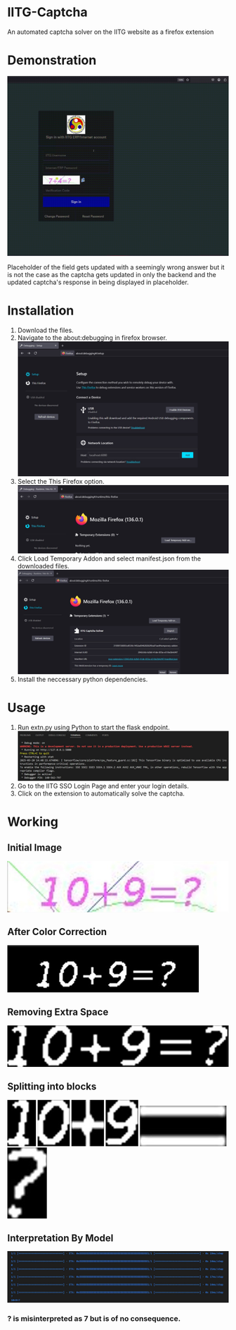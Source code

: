 # IITG-Captcha
An automated captcha solver on the IITG website as a firefox extension


# Demonstration
![alt-text](https://github.com/avneesh10115/IITG-Captcha/blob/main/Demo/example.gif?raw=true)

Placeholder of the field gets updated with a seemingly wrong answer but it is not the case as the captcha gets updated in only the backend and the updated captcha's response in being displayed in placeholder.

# Installation

1) Download the files.
2) Navigate to the about:debugging in firefox browser.
![alt-text](https://github.com/avneesh10115/IITG-Captcha/blob/main/Demo/img1.jpg?raw=true)
3) Select the This Firefox option.
![alt-text](https://github.com/avneesh10115/IITG-Captcha/blob/main/Demo/img2.jpg?raw=true)
4) Click Load Temporary Addon and select manifest.json from the downloaded files.
![alt-text](https://github.com/avneesh10115/IITG-Captcha/blob/main/Demo/img3.jpg?raw=true)
5) Install the neccessary python dependencies.

# Usage

1) Run extn.py using Python to start the flask endpoint.
![alt-text](https://github.com/avneesh10115/IITG-Captcha/blob/main/Demo/img4.jpg?raw=true)
2) Go to the IITG SSO Login Page and enter your login details.
3) Click on the extension to automatically solve the captcha.

# Working

## Initial Image
![alt-text](https://github.com/avneesh10115/IITG-Captcha/blob/main/Demo/ini1.jpg?raw=true)

## After Color Correction 
![alt-text](https://github.com/avneesh10115/IITG-Captcha/blob/main/Demo/ini2.jpg?raw=true)

## Removing Extra Space
![alt-text](https://github.com/avneesh10115/IITG-Captcha/blob/main/Demo/ini3.jpg?raw=true)

## Splitting into blocks
![alt-text](https://github.com/avneesh10115/IITG-Captcha/blob/main/Demo/block1.png?raw=true)   ![alt-text](https://github.com/avneesh10115/IITG-Captcha/blob/main/Demo/block2.png?raw=true)   ![alt-text](https://github.com/avneesh10115/IITG-Captcha/blob/main/Demo/block3.png?raw=true)   ![alt-text](https://github.com/avneesh10115/IITG-Captcha/blob/main/Demo/block4.png?raw=true)   ![alt-text](https://github.com/avneesh10115/IITG-Captcha/blob/main/Demo/block5.jpg?raw=true)   ![alt-text](https://github.com/avneesh10115/IITG-Captcha/blob/main/Demo/block6.jpg?raw=true)

## Interpretation By Model
![alt-text](https://github.com/avneesh10115/IITG-Captcha/blob/main/Demo/final.jpg?raw=true)
### ? is misinterpreted as 7 but is of no consequence.


